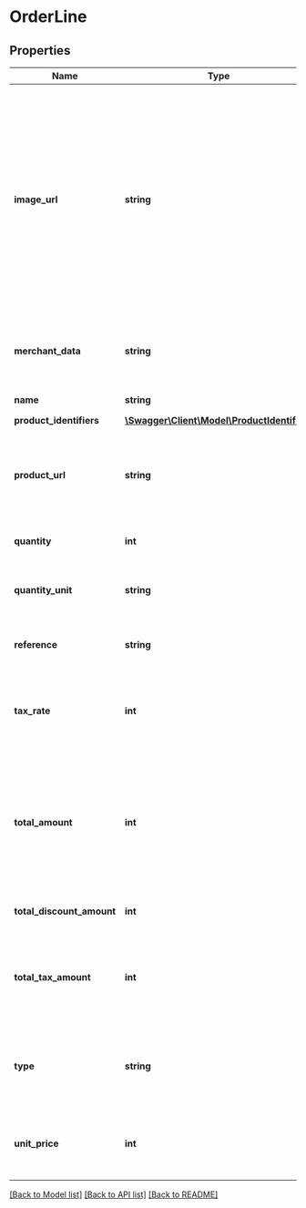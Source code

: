 # OrderLine

## Properties
Name | Type | Description | Notes
------------ | ------------- | ------------- | -------------
**image_url** | **string** | URL to an image that can be later embedded in communications between Klarna and the customer. (max 1024 characters).  A minimum of 250x250 px resolution is recommended for the image to look good in the Klarna app, and below 50x50 px won&#x27;t even show. We recommend using a good sized image (650x650 px or more), however the file size must not exceed 12MB. | [optional] 
**merchant_data** | **string** | Used for storing merchant&#x27;s internal order number or other reference. Pass through field. (max 255 characters) | [optional] 
**name** | **string** | Descriptive name of the order line item. | 
**product_identifiers** | [**\Swagger\Client\Model\ProductIdentifiers**](ProductIdentifiers.md) |  | [optional] 
**product_url** | **string** | URL to the product in the merchant’s webshop that can be later used in communications between Klarna and the customer. (max 1024 characters) | [optional] 
**quantity** | **int** | Quantity of the order line item. Must be a non-negative number. | 
**quantity_unit** | **string** | Unit used to describe the quantity, e.g. kg, pcs, etc. If defined the value has to be 1-8 characters. | [optional] 
**reference** | **string** | Client facing article number, SKU or similar. Max length is 64 characters. | [optional] 
**tax_rate** | **int** | Tax rate of the order line. Non-negative value. The percentage value is represented with two implicit decimals. I.e 1900 &#x3D; 19%. | [optional] 
**total_amount** | **int** | Total amount of the order line. Must be defined as non-negative minor units. Includes tax and discount. Eg: 2500&#x3D;25 euros Value &#x3D; (quantity x unit_price) - total_discount_amount.  (max value: 100000000) | 
**total_discount_amount** | **int** | Non-negative minor units. Includes tax. Eg: 500&#x3D;5 euros | [optional] 
**total_tax_amount** | **int** | Total tax amount of the order line. Must be within ±1 of total_amount - total_amount 10000 / (10000 + tax_rate). Negative when type is discount. | [optional] 
**type** | **string** | Type of the order line item. The possible values are:  physical discount shipping_fee sales_tax digital gift_card store_credit surcharge | [optional] 
**unit_price** | **int** | Price for a single unit of the order line. Non-negative minor units. Includes tax, excludes discount. (max value: 100000000) | 

[[Back to Model list]](../../README.md#documentation-for-models) [[Back to API list]](../../README.md#documentation-for-api-endpoints) [[Back to README]](../../README.md)

